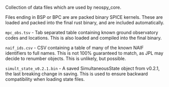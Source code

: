 Collection of data files which are used by neospy_core.

Files ending in BSP or BPC are are packed binary SPICE kernels.
These are loaded and packed into the final rust binary, and are included automatically.

`mpc_obs.tsv` - Tab separated table containing known ground observatory codes and
    locations. This is also loaded and compiled into the final binary.

`naif_ids.csv` - CSV containing a table of many of the known NAIF identifiers to full
    names. This is not 100% guaranteed to match, as JPL may decide to renumber objects.
    This is unlikely, but possible.

`simult_state_v0.2.1.bin` - A saved SimultaneousState object from v0.2.1, the last
    breaking change in saving. This is used to ensure backward compatibility when
    loading state files.